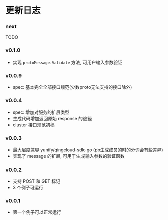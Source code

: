 # 更新日志

### next

TODO

### v0.1.0

- 实现 `protoMessage.Validate` 方法, 可用户输入参数验证

### v0.0.9

- spec: 基本完全全部接口规范(少数proto无法支持的接口除外)

### v0.0.4

- spec: 增加对服务的扩展类型
- 生成代码增加返回原始 response 的途径
- cluster 接口规范初稿

### v0.0.3

- 最大层度兼容 yunify/qingcloud-sdk-go (pb生成成员的时的分词会有些差异)
- 实现了 message 的扩展, 可用于生成输入参数的验证函数

### v0.0.2

- 支持 POST 和 GET 标记
- 3 个例子可运行

### v0.0.1

- 第一个例子可以正常运行
